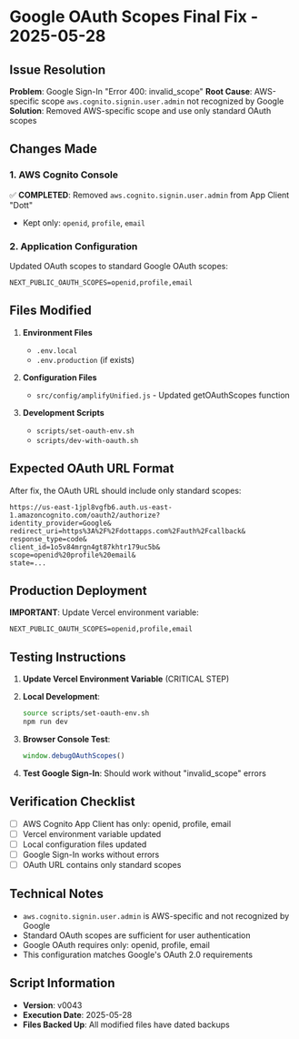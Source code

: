 # Google OAuth Scopes Final Fix - 2025-05-28

## Issue Resolution
**Problem**: Google Sign-In "Error 400: invalid_scope" 
**Root Cause**: AWS-specific scope `aws.cognito.signin.user.admin` not recognized by Google
**Solution**: Removed AWS-specific scope and use only standard OAuth scopes

## Changes Made

### 1. AWS Cognito Console
✅ **COMPLETED**: Removed `aws.cognito.signin.user.admin` from App Client "Dott"
- Kept only: `openid`, `profile`, `email`

### 2. Application Configuration
Updated OAuth scopes to standard Google OAuth scopes:
```
NEXT_PUBLIC_OAUTH_SCOPES=openid,profile,email
```

## Files Modified
1. **Environment Files**
   - `.env.local`
   - `.env.production` (if exists)

2. **Configuration Files**
   - `src/config/amplifyUnified.js` - Updated getOAuthScopes function

3. **Development Scripts**
   - `scripts/set-oauth-env.sh`
   - `scripts/dev-with-oauth.sh`

## Expected OAuth URL Format
After fix, the OAuth URL should include only standard scopes:
```
https://us-east-1jpl8vgfb6.auth.us-east-1.amazoncognito.com/oauth2/authorize?
identity_provider=Google&
redirect_uri=https%3A%2F%2Fdottapps.com%2Fauth%2Fcallback&
response_type=code&
client_id=1o5v84mrgn4gt87khtr179uc5b&
scope=openid%20profile%20email&
state=...
```

## Production Deployment
**IMPORTANT**: Update Vercel environment variable:
```
NEXT_PUBLIC_OAUTH_SCOPES=openid,profile,email
```

## Testing Instructions
1. **Update Vercel Environment Variable** (CRITICAL STEP)
2. **Local Development**:
   ```bash
   source scripts/set-oauth-env.sh
   npm run dev
   ```

3. **Browser Console Test**:
   ```javascript
   window.debugOAuthScopes()
   ```

4. **Test Google Sign-In**: Should work without "invalid_scope" errors

## Verification Checklist
- [ ] AWS Cognito App Client has only: openid, profile, email
- [ ] Vercel environment variable updated
- [ ] Local configuration files updated
- [ ] Google Sign-In works without errors
- [ ] OAuth URL contains only standard scopes

## Technical Notes
- `aws.cognito.signin.user.admin` is AWS-specific and not recognized by Google
- Standard OAuth scopes are sufficient for user authentication
- Google OAuth requires only: openid, profile, email
- This configuration matches Google's OAuth 2.0 requirements

## Script Information
- **Version**: v0043
- **Execution Date**: 2025-05-28
- **Files Backed Up**: All modified files have dated backups
